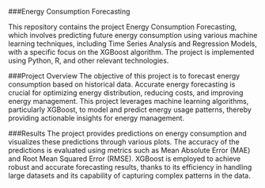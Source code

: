 ###Energy Consumption Forecasting


This repository contains the project Energy Consumption Forecasting, which involves predicting future energy consumption using various machine learning techniques, including Time Series Analysis and Regression Models, with a specific focus on the XGBoost algorithm. The project is implemented using Python, R, and other relevant technologies.



###Project Overview
The objective of this project is to forecast energy consumption based on historical data. Accurate energy forecasting is crucial for optimizing energy distribution, reducing costs, and improving energy management. This project leverages machine learning algorithms, particularly XGBoost, to model and predict energy usage patterns, thereby providing actionable insights for energy management.


###Results
The project provides predictions on energy consumption and visualizes these predictions through various plots. The accuracy of the predictions is evaluated using metrics such as Mean Absolute Error (MAE) and Root Mean Squared Error (RMSE). XGBoost is employed to achieve robust and accurate forecasting results, thanks to its efficiency in handling large datasets and its capability of capturing complex patterns in the data.
